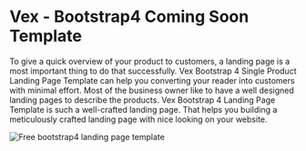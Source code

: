 # Vex - Bootstrap4 Coming Soon Template

To give a quick overview of your product to customers, a landing page is a most important thing to do that successfully. Vex Bootstrap 4 Single Product Landing Page Template can help you converting your reader into customers with minimal effort. Most of the business owner like to have a well designed landing pages to describe the products. Vex Bootstrap 4 Landing Page Template is such a well-crafted landing page. That helps you building a meticulously crafted landing page with nice looking on your website.


<img src="https://cloud.githubusercontent.com/assets/10640964/24953289/8ebbf282-1f9c-11e7-95ec-8124324af1b5.jpg" alt="Free bootstrap4 landing page template">

